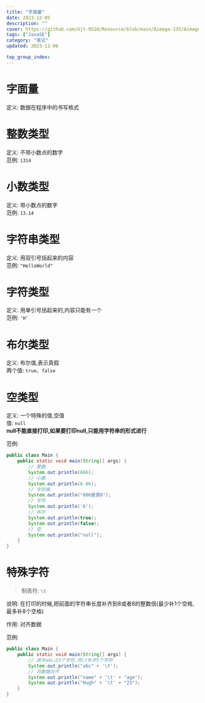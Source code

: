 ```yaml
---
title: "字面量"
date: 2023-12-05
description: ""
cover: https://github.com/Gjt-9520/Resource/blob/main/Aimage-135/Aimage69.jpg?raw=true
tags: ["JavaSE"]
category: "笔记"
updated: 2023-12-06

top_group_index:
---
```


# 字面量

定义: 数据在程序中的书写格式

# 整数类型

定义: 不带小数点的数字   
范例: `1314`  

# 小数类型

定义: 带小数点的数字   
范例: `13.14`   

# 字符串类型

定义: 用双引号括起来的内容   
范例: `"HelloWorld"`  

# 字符类型

定义: 用单引号括起来的,内容只能有一个   
范例: `'H'`   

# 布尔类型

定义: 布尔值,表示真假   
两个值: `true`、`false`   
  
# 空类型

定义: 一个特殊的值,空值   
值: `null`   
**null不能直接打印,如果要打印null,只能用字符串的形式进行**   

范例: 

```java
public class Main {
    public static void main(String[] args) {
        // 整数
        System.out.println(666); 
        // 小数
        System.out.println(6.66); 
        // 字符串
        System.out.println("666是真6"); 
        // 字符
        System.out.println('6'); 
        // 布尔
        System.out.println(true); 
        System.out.println(false); 
        // 空
        System.out.println("null"); 
    }
}
```

# 特殊字符
 
> 制表符: `\t`    

说明: 在打印的时候,把前面的字符串长度补齐到8或者8的整数倍(最少补1个空格,最多补8个空格)   
 
作用: 对齐数据  

范例: 

```java
public class Main {
    public static void main(String[] args) {
        // 其中abc占3个字符,而\t补齐5个字符
        System.out.println("abc" + '\t'); 
        // 将数据对齐
        System.out.println("name" + '\t' + "age"); 
        System.out.println("Hugh" + '\t' + "23"); 
    }
}
```